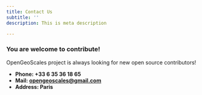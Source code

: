 ```yaml
---
title: Contact Us
subtitle: ''
description: This is meta description

---
```

### You are welcome to contribute!

OpenGeoScales project is always looking for new open source contributors!

* **Phone: +33 6 35 36 18 65**
* **Mail: opengeoscales@gmail.com**
* **Address: Paris**